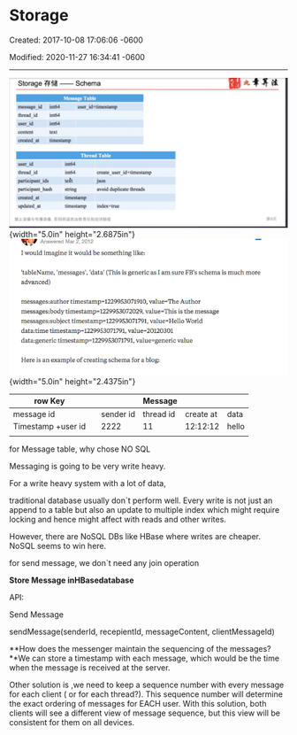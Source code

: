 # Storage

Created: 2017-10-08 17:06:06 -0600

Modified: 2020-11-27 16:34:41 -0600

---

![Storage --- Schema Message Table user_id+timestamp message_id int64 thread id int64 user id int64 content created at user id thread id participant_lds participant_hash created at updated_at timestamp Thread Table int64 int64 tekt string timestamp timestamp create _ user id+timestamp j son avoid duplicate threads index---true ](../../media/Message-What's-up-Storage-image1.png){width="5.0in" height="2.6875in"}![Answered Mar 2, 2012 I would imagine it would be something like: 'tableName, 'messages' , 'data' (This is generic as I am sure FB's schema is much more advanced) messages:author timestamp=1229953071910, value=The Author messages:body timestamp=1229953072029, value=This is the message messages:subject timestamp=1229953071791, value=He110 World data:time timestamp-1229953071791, value=20120301 data:generic timestamp=1229953071791, value=generic value Here is an example of creating schema for a blog: ](../../media/Message-What's-up-Storage-image2.png){width="5.0in" height="2.4375in"}

| row Key            |     |           | Message   |          |      |
|--------------------|-----|-----------|-----------|-----------|-------|
| message id         |     | sender id | thread id | create at | data  |
| Timestamp +user id |    | 2222      | 11        | 12:12:12  | hello |
|                   |    |          |          |          |      |





for Message table, why chose NO SQL



Messaging is going to be very write heavy.



For a write heavy system with a lot of data,



traditional database usually don`t perform well. Every write is not just an append to a table but also an update to multiple index which might require locking and hence might affect with reads and other writes.



However, there are NoSQL DBs like HBase where writes are cheaper. NoSQL seems to win here.



for send message, we don`t need any join operation



**Store Message inHBasedatabase**























API:





Send Message

sendMessage(senderId, recepientId, messageContent, clientMessageId)





**How does the messenger maintain the sequencing of the messages?**We can store a timestamp with each message, which would be the time when the message is received at the server.



Other solution is ,we need to keep a sequence number with every message for each client ( or for each thread?). This sequence number will determine the exact ordering of messages for EACH user. With this solution, both clients will see a different view of message sequence, but this view will be consistent for them on all devices.










